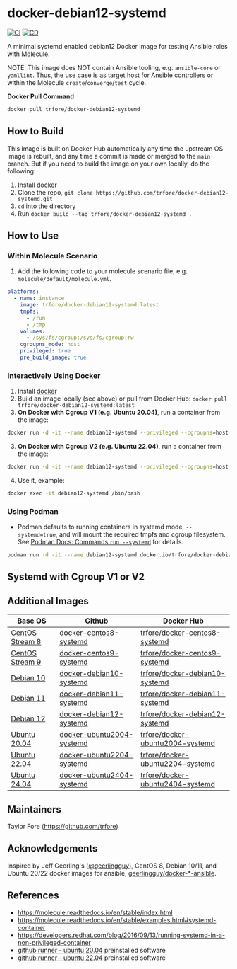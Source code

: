 # docker-debian12-systemd

[![CI](https://github.com/trfore/docker-debian12-systemd/actions/workflows/ci.yml/badge.svg)](https://github.com/trfore/docker-debian12-systemd/actions/workflows/ci.yml)
[![CD](https://github.com/trfore/docker-debian12-systemd/actions/workflows/cd.yml/badge.svg)](https://github.com/trfore/docker-debian12-systemd/actions/workflows/cd.yml)

A minimal systemd enabled debian12 Docker image for testing Ansible roles with Molecule.

NOTE: This image does NOT contain Ansible tooling, e.g. `ansible-core` or `yamllint`. Thus, the use case is as target host for Ansible controllers or within the Molecule `create`/`converge`/`test` cycle.

**Docker Pull Command**

```sh
docker pull trfore/docker-debian12-systemd
```

## How to Build

This image is built on Docker Hub automatically any time the upstream OS image is rebuilt, and any time a commit is made or merged to the `main` branch. But if you need to build the image on your own locally, do the following:

1. Install [docker]
2. Clone the repo, `git clone https://github.com/trfore/docker-debian12-systemd.git`
3. `cd` into the directory
4. Run `docker build --tag trfore/docker-debian12-systemd .`

## How to Use

### Within Molecule Scenario

1. Add the following code to your molecule scenario file, e.g. `molecule/default/molecule.yml`.

```yaml
platforms:
  - name: instance
    image: trfore/docker-debian12-systemd:latest
    tmpfs:
      - /run
      - /tmp
    volumes:
      - /sys/fs/cgroup:/sys/fs/cgroup:rw
    cgroupns_mode: host
    privileged: true
    pre_build_image: true
```

### Interactively Using Docker

1. Install [docker]
2. Build an image locally (see above) or pull from Docker Hub: `docker pull trfore/docker-debian12-systemd:latest`
3. **On Docker with Cgroup V1 (e.g. Ubuntu 20.04)**, run a container from the image:

```sh
docker run -d -it --name debian12-systemd --privileged --cgroupns=host --tmpfs=/run --tmpfs=/tmp --volume=/sys/fs/cgroup:/sys/fs/cgroup:ro trfore/docker-debian12-systemd:latest
```

3. **On Docker with Cgroup V2 (e.g. Ubuntu 22.04)**, run a container from the image:

```sh
docker run -d -it --name debian12-systemd --privileged --cgroupns=host --tmpfs=/run --tmpfs=/tmp --volume=/sys/fs/cgroup:/sys/fs/cgroup:rw trfore/docker-debian12-systemd:latest
```

4. Use it, example:

```sh
docker exec -it debian12-systemd /bin/bash
```

### Using Podman

- Podman defaults to running containers in systemd mode, `--systemd=true`, and will mount the required tmpfs and cgroup filesystem. See [Podman Docs: Commands `run --systemd`] for details.

```sh
podman run -d -it --name debian12-systemd docker.io/trfore/docker-debian12-systemd:latest
```

## Systemd with Cgroup V1 or V2

## Additional Images

| Base OS                          | Github                      | Docker Hub                         |
| -------------------------------- | --------------------------- | ---------------------------------- |
| [CentOS Stream 8][centos-stream] | [docker-centos8-systemd]    | [trfore/docker-centos8-systemd]    |
| [CentOS Stream 9][centos-stream] | [docker-centos9-systemd]    | [trfore/docker-centos9-systemd]    |
| [Debian 10][debian]              | [docker-debian10-systemd]   | [trfore/docker-debian10-systemd]   |
| [Debian 11][debian]              | [docker-debian11-systemd]   | [trfore/docker-debian11-systemd]   |
| [Debian 12][debian]              | [docker-debian12-systemd]   | [trfore/docker-debian12-systemd]   |
| [Ubuntu 20.04][ubuntu]           | [docker-ubuntu2004-systemd] | [trfore/docker-ubuntu2004-systemd] |
| [Ubuntu 22.04][ubuntu]           | [docker-ubuntu2204-systemd] | [trfore/docker-ubuntu2204-systemd] |
| [Ubuntu 24.04][ubuntu]           | [docker-ubuntu2404-systemd] | [trfore/docker-ubuntu2404-systemd] |

## Maintainers

Taylor Fore (https://github.com/trfore)

## Acknowledgements

Inspired by Jeff Geerling's ([@geerlingguy](https://github.com/geerlingguy)), CentOS 8, Debian 10/11, and Ubuntu 20/22 docker images for ansible, [geerlingguy/docker-\*-ansible](https://github.com/geerlingguy?tab=repositories&q=docker-ansible).

## References

- https://molecule.readthedocs.io/en/stable/index.html
- https://molecule.readthedocs.io/en/stable/examples.html#systemd-container
- https://developers.redhat.com/blog/2016/09/13/running-systemd-in-a-non-privileged-container
- [github runner - ubuntu 20.04] preinstalled software
- [github runner - ubuntu 22.04] preinstalled software

[alpine]: https://hub.docker.com/_/alpine/
[centos]: https://hub.docker.com/_/centos/
[centos-stream]: https://quay.io/repository/centos/centos?tab=tags
[debian]: https://hub.docker.com/_/debian/
[docker]: https://docs.docker.com/engine/installation/
[rocky]: https://hub.docker.com/r/rockylinux/
[ubuntu]: https://hub.docker.com/_/ubuntu/
[docker-centos8-systemd]: https://github.com/trfore/docker-centos8-systemd/blob/main/Dockerfile
[docker-centos9-systemd]: https://github.com/trfore/docker-centos9-systemd/blob/main/Dockerfile
[docker-debian10-systemd]: https://github.com/trfore/docker-debian10-systemd/blob/main/Dockerfile
[docker-debian11-systemd]: https://github.com/trfore/docker-debian11-systemd/blob/main/Dockerfile
[docker-debian12-systemd]: https://github.com/trfore/docker-debian12-systemd/blob/main/Dockerfile
[docker-ubuntu2004-systemd]: https://github.com/trfore/docker-ubuntu2004-systemd/blob/main/Dockerfile
[docker-ubuntu2204-systemd]: https://github.com/trfore/docker-ubuntu2204-systemd/blob/main/Dockerfile
[docker-ubuntu2404-systemd]: https://github.com/trfore/docker-ubuntu2404-systemd/blob/main/Dockerfile
[trfore/docker-centos8-systemd]: https://hub.docker.com/r/trfore/docker-centos8-systemd
[trfore/docker-centos9-systemd]: https://hub.docker.com/r/trfore/docker-centos9-systemd
[trfore/docker-debian10-systemd]: https://hub.docker.com/r/trfore/docker-debian10-systemd
[trfore/docker-debian11-systemd]: https://hub.docker.com/r/trfore/docker-debian11-systemd
[trfore/docker-debian12-systemd]: https://hub.docker.com/r/trfore/docker-debian12-systemd
[trfore/docker-ubuntu2004-systemd]: https://hub.docker.com/r/trfore/docker-ubuntu2004-systemd
[trfore/docker-ubuntu2204-systemd]: https://hub.docker.com/r/trfore/docker-ubuntu2204-systemd
[trfore/docker-ubuntu2404-systemd]: https://hub.docker.com/r/trfore/docker-ubuntu2404-systemd
[github runner - ubuntu 20.04]: https://github.com/actions/runner-images/blob/main/images/ubuntu/Ubuntu2004-Readme.md
[github runner - ubuntu 22.04]: https://github.com/actions/runner-images/blob/main/images/ubuntu/Ubuntu2204-Readme.md
[Podman Docs: Commands `run --systemd`]: https://docs.podman.io/en/latest/markdown/podman-run.1.html#systemd-true-false-always
